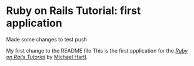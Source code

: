 # Ruby on Rails Tutorial: first application

Made some changes to test push





My first change to the README file
This is the first application for the
[*Ruby on Rails Tutorial*](http://railstutorial.org/)
by [Michael Hartl](http://michaelhartl.com/).